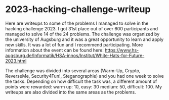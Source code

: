 # 2023-hacking-challenge-writeup
Here are writeups to some of the problems I managed to solve in the hacking challenge 2023. I got 31st place out of over 600 participants and managed to solve 14 of the 24 problems. The challenge was organized by the university of Augsburg and it was a great opportunity to learn and apply new skills. It was a lot of fun and I recommend participating. More information about the event can be found here: https://www.hs-augsburg.de/Informatik/HSA-innos/Institut/White-Hats-for-Future-2023.html

The challenge was divided into several areas (Warm-Up, Crypto, ReverseMe, Security4Fun!, Steganographie) and you had one week to solve the tasks. Depending on how difficult the task was, a different amount of points were rewarded: warm up: 10, easy: 30 medium: 50, difficult: 100.
My writeups are also divided into the same areas as the problems.
